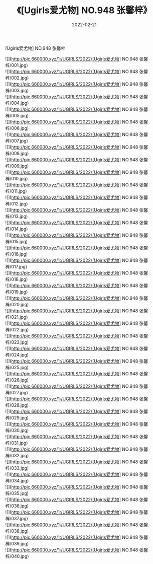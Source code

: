 ﻿---
layout: post
title:  《[Ugirls爱尤物] NO.948 张馨梓》
date:   2022-02-21
img: http://pic.660000.xyz/1:/UGIRLS/2022/[Ugirls爱尤物] NO.948 张馨梓/000.jpg
categories: [美女, 清纯, 唯美]
---

[Ugirls爱尤物] NO.948 张馨梓

 ![](http://pic.660000.xyz/1:/UGIRLS/2022/[Ugirls爱尤物] NO.948 张馨梓/001.jpg) <br>![](http://pic.660000.xyz/1:/UGIRLS/2022/[Ugirls爱尤物] NO.948 张馨梓/002.jpg) <br>![](http://pic.660000.xyz/1:/UGIRLS/2022/[Ugirls爱尤物] NO.948 张馨梓/003.jpg) <br>![](http://pic.660000.xyz/1:/UGIRLS/2022/[Ugirls爱尤物] NO.948 张馨梓/004.jpg) <br>![](http://pic.660000.xyz/1:/UGIRLS/2022/[Ugirls爱尤物] NO.948 张馨梓/005.jpg) <br>![](http://pic.660000.xyz/1:/UGIRLS/2022/[Ugirls爱尤物] NO.948 张馨梓/006.jpg) <br>![](http://pic.660000.xyz/1:/UGIRLS/2022/[Ugirls爱尤物] NO.948 张馨梓/007.jpg) <br>![](http://pic.660000.xyz/1:/UGIRLS/2022/[Ugirls爱尤物] NO.948 张馨梓/008.jpg) <br>![](http://pic.660000.xyz/1:/UGIRLS/2022/[Ugirls爱尤物] NO.948 张馨梓/009.jpg) <br>![](http://pic.660000.xyz/1:/UGIRLS/2022/[Ugirls爱尤物] NO.948 张馨梓/010.jpg) <br>![](http://pic.660000.xyz/1:/UGIRLS/2022/[Ugirls爱尤物] NO.948 张馨梓/011.jpg) <br>![](http://pic.660000.xyz/1:/UGIRLS/2022/[Ugirls爱尤物] NO.948 张馨梓/012.jpg) <br>![](http://pic.660000.xyz/1:/UGIRLS/2022/[Ugirls爱尤物] NO.948 张馨梓/013.jpg) <br>![](http://pic.660000.xyz/1:/UGIRLS/2022/[Ugirls爱尤物] NO.948 张馨梓/014.jpg) <br>![](http://pic.660000.xyz/1:/UGIRLS/2022/[Ugirls爱尤物] NO.948 张馨梓/015.jpg) <br>![](http://pic.660000.xyz/1:/UGIRLS/2022/[Ugirls爱尤物] NO.948 张馨梓/016.jpg) <br>![](http://pic.660000.xyz/1:/UGIRLS/2022/[Ugirls爱尤物] NO.948 张馨梓/017.jpg) <br>![](http://pic.660000.xyz/1:/UGIRLS/2022/[Ugirls爱尤物] NO.948 张馨梓/018.jpg) <br>![](http://pic.660000.xyz/1:/UGIRLS/2022/[Ugirls爱尤物] NO.948 张馨梓/019.jpg) <br>![](http://pic.660000.xyz/1:/UGIRLS/2022/[Ugirls爱尤物] NO.948 张馨梓/020.jpg) <br>![](http://pic.660000.xyz/1:/UGIRLS/2022/[Ugirls爱尤物] NO.948 张馨梓/021.jpg) <br>![](http://pic.660000.xyz/1:/UGIRLS/2022/[Ugirls爱尤物] NO.948 张馨梓/022.jpg) <br>![](http://pic.660000.xyz/1:/UGIRLS/2022/[Ugirls爱尤物] NO.948 张馨梓/023.jpg) <br>![](http://pic.660000.xyz/1:/UGIRLS/2022/[Ugirls爱尤物] NO.948 张馨梓/024.jpg) <br>![](http://pic.660000.xyz/1:/UGIRLS/2022/[Ugirls爱尤物] NO.948 张馨梓/025.jpg) <br>![](http://pic.660000.xyz/1:/UGIRLS/2022/[Ugirls爱尤物] NO.948 张馨梓/026.jpg) <br>![](http://pic.660000.xyz/1:/UGIRLS/2022/[Ugirls爱尤物] NO.948 张馨梓/027.jpg) <br>![](http://pic.660000.xyz/1:/UGIRLS/2022/[Ugirls爱尤物] NO.948 张馨梓/028.jpg) <br>![](http://pic.660000.xyz/1:/UGIRLS/2022/[Ugirls爱尤物] NO.948 张馨梓/029.jpg) <br>![](http://pic.660000.xyz/1:/UGIRLS/2022/[Ugirls爱尤物] NO.948 张馨梓/030.jpg) <br>![](http://pic.660000.xyz/1:/UGIRLS/2022/[Ugirls爱尤物] NO.948 张馨梓/031.jpg) <br>![](http://pic.660000.xyz/1:/UGIRLS/2022/[Ugirls爱尤物] NO.948 张馨梓/032.jpg) <br>![](http://pic.660000.xyz/1:/UGIRLS/2022/[Ugirls爱尤物] NO.948 张馨梓/033.jpg) <br>![](http://pic.660000.xyz/1:/UGIRLS/2022/[Ugirls爱尤物] NO.948 张馨梓/034.jpg) <br>![](http://pic.660000.xyz/1:/UGIRLS/2022/[Ugirls爱尤物] NO.948 张馨梓/035.jpg) <br>![](http://pic.660000.xyz/1:/UGIRLS/2022/[Ugirls爱尤物] NO.948 张馨梓/036.jpg) <br>![](http://pic.660000.xyz/1:/UGIRLS/2022/[Ugirls爱尤物] NO.948 张馨梓/037.jpg) <br>![](http://pic.660000.xyz/1:/UGIRLS/2022/[Ugirls爱尤物] NO.948 张馨梓/038.jpg) <br>![](http://pic.660000.xyz/1:/UGIRLS/2022/[Ugirls爱尤物] NO.948 张馨梓/039.jpg) <br>![](http://pic.660000.xyz/1:/UGIRLS/2022/[Ugirls爱尤物] NO.948 张馨梓/040.jpg) <br>